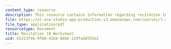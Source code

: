 ```yaml
---
content_type: resource
description: This resource contains information regarding recitation 10 worksheet
file: https://ol-ocw-studio-app-production.s3.amazonaws.com/courses/7-29j-cellular-neurobiology-spring-2012/b5223f4b9fb045b806b6219fadd555e2_MIT7_29JS12_Recitation10.pdf
file_type: application/pdf
resourcetype: Document
title: Recitation 10 Worksheet
uid: b5223f4b-9fb0-45b8-06b6-219fadd555e2
---
```

